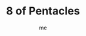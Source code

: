 ---
# basics
title     		 : "8 of Pentacles"
token					 : 'coins-08'
card_type			 : '' # major, minor, court
layout				 : "tarot-card"
author    		 : 'me'
one_liner 		 : "Effort, work diligence, skill"
alt_names			 : ['Prudence', 'Discipline']
images				 : ['/assets/images/tarot/rws/rw-coins-08.jpg']
keywords			 : ['effort', 'work diligence', 'skill']
url						 : 'tarot/cards/coins-08'
aliases				 : []

# password: 'foolish journey'
dropbox				 : 'https://www.dropbox.com/sh/v8yoxuoht2aftzb/AABxmg0aueuy64yNUlnKs0Cma?dl=0'

meaning_light  : "Doing your best. Bringing enthusiasm and zeal to your work. Making an effort to be the best you can be. Finding the work that is right for you. Taking care of the small details. Becoming a finely skilled craftsperson. Building something with your hands. Making a handmade gift."

meaning_shadow : "Working yourself to death. Doing a half-hearted or sloppy job. Continuing in a job you hate. Buying thoughtless gifts. Producing work with shoddy craftsmanship. Rushing through your work. Rejecting opportunities to learn more about your craft."


# more detail
correspondence_planet 			: "Sun"
correspondence_astrological : "Virgo"
correspondence_affirmation  : "I give myself wholeheartedly to the task of the moment."
correspondence_story 				: "The Main Character is shown to be the very best at his or her chosen vocation."

advice_relationships 	 : "Discover what your partner loves or needs and make a special effort to deliver those gifts, words, or service on a regular basis. Consider the value of a handmade gift. Partners should look for ways to demonstrate their dedication to each other. Busy? Make sure a request from your partner or friend rises to the top of your “To Do” list."

advice_work 					 : "All too often, compressed schedules demand we do “just enough.” Today, try going beyond the bare minimum. Add that extra touch. Devote a little personal time to completing your work. Even if the task is an ordinary one, strive to make today’s product extraordinary. Others may not notice the difference—but you will."

advice_spirituality 	 : "Rituals can feel silly, and formal prayer can feel stiff and unnatural. Today, though, invest a little extra time and energy into your spiritual observations. Choose something to wear that reflects your faith. Acquire a special item for a home altar. Be in the moment, devoting extra attention to the small details of your faith."

advice_personal_growth : "Instead of just getting by, a mature person recognizes that every project and every interaction is a reflection of character. What would recent projects say about you? With an eye toward improving your image and reputation, how might your work and speech need to change?"

advice_fortune_telling : "Stop over-analyzing, researching, and outlining. Buckle down and get the work done."

questions	: ["What might happen if you shunned distraction, isolated yourself, and focused yourself entirely on the work at hand?", "What small step can you take right now toward realizing a larger plan?", "What are the obstacles between ourselves and our best work?", "How long has it been since you were “lost in your work?", "How can you improve your level of dedication and focus?", "What work do you do best? What about that work appeals to you?"]

# referenced in the symbols.toml data file
symbols	  : ['8', 'coins', 'devoted-craftsman', 'one-at-a-time']

# metadata
suppress_topnav : true
related_cards 	: []

---